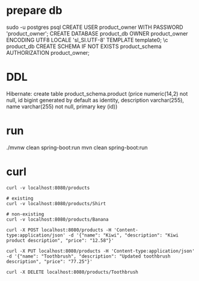 # prepare db
sudo -u postgres psql
CREATE USER product_owner WITH PASSWORD 'product_owner';
CREATE DATABASE product_db OWNER product_owner ENCODING UTF8 LOCALE 'sl_SI.UTF-8' TEMPLATE template0;
\c product_db
CREATE SCHEMA IF NOT EXISTS product_schema AUTHORIZATION product_owner;

# DDL

Hibernate: create table product_schema.product (price numeric(14,2) not null, id bigint generated by default as identity, description varchar(255), name varchar(255) not null, primary key (id))


# run
./mvnw clean spring-boot:run
mvn clean spring-boot:run

# curl


```shell
curl -v localhost:8080/products

# existing
curl -v localhost:8080/products/Shirt

# non-existing
curl -v localhost:8080/products/Banana

curl -X POST localhost:8080/products -H 'Content-type:application/json' -d '{"name": "Kiwi", "description": "Kiwi product description", "price": "12.58"}'

curl -X PUT localhost:8080/products -H 'Content-type:application/json' -d '{"name": "Toothbrush", "description": "Updated toothbrush description", "price": "77.25"}'

curl -X DELETE localhost:8080/products/Toothbrush




```
